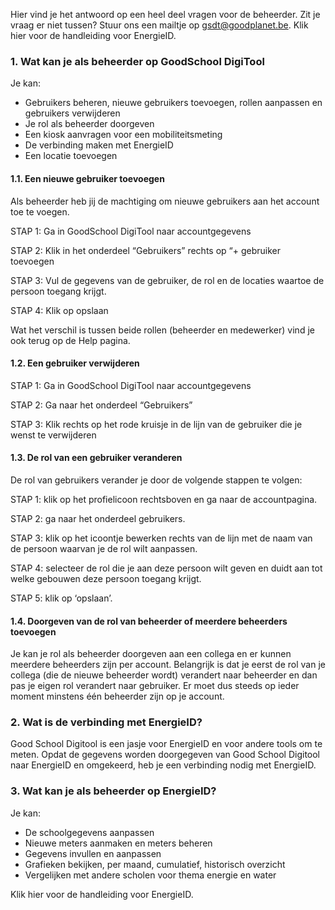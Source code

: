 Hier vind je het antwoord op een heel deel vragen voor de beheerder. Zit je vraag er niet tussen? Stuur ons een mailtje op gsdt@goodplanet.be. Klik hier voor de handleiding voor EnergieID.


### 1. Wat kan je als beheerder op GoodSchool DigiTool

Je kan:
-	Gebruikers beheren, nieuwe gebruikers toevoegen, rollen aanpassen en gebruikers verwijderen
-	Je rol als beheerder doorgeven
-	Een kiosk aanvragen voor een mobiliteitsmeting
-	De verbinding maken met EnergieID
-	Een locatie toevoegen

#### 1.1. Een nieuwe gebruiker toevoegen

Als beheerder heb jij de machtiging om nieuwe gebruikers aan het account toe te voegen.

STAP 1: Ga in GoodSchool DigiTool naar accountgegevens

STAP 2: Klik in het onderdeel “Gebruikers” rechts op “+ gebruiker toevoegen

STAP 3: Vul de gegevens van de gebruiker, de rol en de locaties waartoe de persoon toegang krijgt.

STAP 4: Klik op opslaan

Wat het verschil is tussen beide rollen (beheerder en medewerker) vind je ook terug op de Help pagina.

#### 1.2. Een gebruiker verwijderen

STAP 1: Ga in GoodSchool DigiTool naar accountgegevens

STAP 2: Ga naar het onderdeel “Gebruikers”

STAP 3: Klik rechts op het rode kruisje in de lijn van de gebruiker die je wenst te verwijderen

#### 1.3. De rol van een gebruiker veranderen

De rol van gebruikers verander je door de volgende stappen te volgen:

STAP 1: klik op het profielicoon rechtsboven en ga naar de accountpagina.

STAP 2: ga naar het onderdeel gebruikers.

STAP 3: klik op het icoontje bewerken rechts van de lijn met de naam van de persoon waarvan je de rol wilt aanpassen.

STAP 4: selecteer de rol die je aan deze persoon wilt geven en duidt aan tot welke gebouwen deze persoon toegang krijgt.

STAP 5: klik op ‘opslaan’.

#### 1.4. Doorgeven van de rol van beheerder of meerdere beheerders toevoegen

Je kan je rol als beheerder doorgeven aan een collega en er kunnen meerdere beheerders zijn per account. Belangrijk is dat je eerst de rol van je collega (die de nieuwe beheerder wordt) verandert naar beheerder en dan pas je eigen rol verandert naar gebruiker. Er moet dus steeds op ieder moment minstens één beheerder zijn op je account. 

### 2. Wat is de verbinding met EnergieID?

Good School Digitool is een jasje voor EnergieID en voor andere tools om te meten. Opdat de gegevens worden doorgegeven van Good School Digitool naar EnergieID en omgekeerd, heb je een verbinding nodig met EnergieID.  

### 3. Wat kan je als beheerder op EnergieID?

Je kan:

-	De schoolgegevens aanpassen
-	Nieuwe meters aanmaken en meters beheren
-	Gegevens invullen en aanpassen
-	Grafieken bekijken, per maand, cumulatief, historisch overzicht
-	Vergelijken met andere scholen voor thema energie en water

Klik hier voor de handleiding voor EnergieID.


